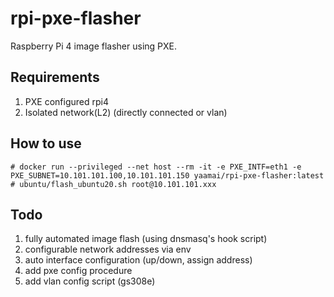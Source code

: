 # rpi-pxe-flasher

Raspberry Pi 4 image flasher using PXE.

## Requirements
1. PXE configured rpi4
2. Isolated network(L2) (directly connected or vlan)

## How to use
```
# docker run --privileged --net host --rm -it -e PXE_INTF=eth1 -e PXE_SUBNET=10.101.101.100,10.101.101.150 yaamai/rpi-pxe-flasher:latest
# ubuntu/flash_ubuntu20.sh root@10.101.101.xxx
```

## Todo
1. fully automated image flash (using dnsmasq's hook script)
2. configurable network addresses via env
3. auto interface configuration (up/down, assign address)
4. add pxe config procedure
5. add vlan config script (gs308e)
